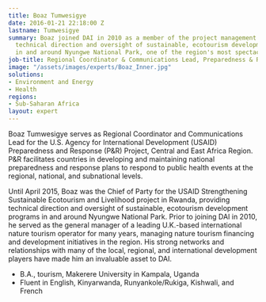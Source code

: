 ```yaml
---
title: Boaz Tumwesigye
date: 2016-01-21 22:18:00 Z
lastname: Tumwesigye
summary: Boaz joined DAI in 2010 as a member of the project management team, providing
  technical direction and oversight of sustainable, ecotourism development projects
  in and around Nyungwe National Park, one of the region's most spectacular destinations.
job-title: Regional Coordinator & Communications Lead, Preparedness & Response Project
image: "/assets/images/experts/Boaz_Inner.jpg"
solutions:
- Environment and Energy
- Health
regions:
- Sub-Saharan Africa
layout: expert
---
```


Boaz Tumwesigye serves as Regional Coordinator and Communications Lead for the U.S. Agency for International Development (USAID) Preparedness and Response (P&R) Project, Central and East Africa Region. P&R facilitates countries in developing and maintaining national preparedness and response plans to respond to public health events at the regional, national, and subnational levels.

Until April 2015, Boaz was the Chief of Party for the USAID Strengthening Sustainable Ecotourism and Livelihood project in Rwanda, providing technical direction and oversight of sustainable, ecotourism development programs in and around Nyungwe National Park. Prior to joining DAI in 2010, he served as the general manager of a leading U.K.-based international nature tourism operator for many years, managing nature tourism financing and development initiatives in the region. His strong networks and relationships with many of the local, regional, and international development players have made him an invaluable asset to DAI.

* B.A., tourism, Makerere University in Kampala, Uganda
* Fluent in English, Kinyarwanda, Runyankole/Rukiga, Kishwali, and French
